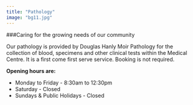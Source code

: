 ```yaml
---
title: "Pathology"
image: "bg11.jpg"
---
```


###Caring for the growing needs of our community 
<br>

Our pathology is provided by Douglas Hanly Moir Pathology for the collection of blood, specimens
and other clinical tests within the Medical Centre. It is a first come first serve service. Booking is not required.

**Opening hours are:**
- Monday to Friday - 8:30am to 12:30pm
- Saturday - Closed
- Sundays & Public Holidays - Closed